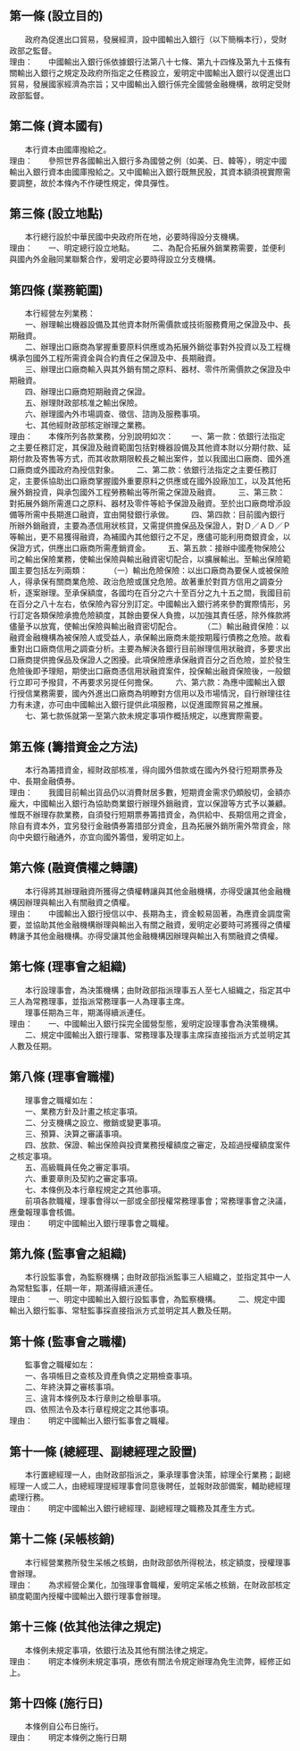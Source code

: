 第一條 (設立目的)
-----------------
　　政府為促進出口貿易，發展經濟，設中國輸出入銀行（以下簡稱本行），受財政部之監督。  
理由：　　中國輸出入銀行係依據銀行法第八十七條、第九十四條及第九十五條有關輸出入銀行之規定及政府所指定之任務設立，爰明定中國輸出入銀行以促進出口貿易，發展國家經濟為宗旨；又中國輸出入銀行係完全國營金融機構，故明定受財政部監督。

第二條 (資本國有)
-----------------
　　本行資本由國庫撥給之。  
理由：　　參照世界各國輸出入銀行多為國營之例（如美、日、韓等），明定中國輸出入銀行資本由國庫撥給之。又中國輸出入銀行既無民股，其資本額須視實際需要調整，故於本條內不作硬性規定，俾具彈性。

第三條 (設立地點)
-----------------
　　本行總行設於中華民國中央政府所在地，必要時得設分支機構。  
理由：　　一、明定總行設立地點。
　　二、為配合拓展外銷業務需要，並便利與國內外金融同業聯繫合作，爰明定必要時得設立分支機構。

第四條 (業務範圍)
-----------------
　　本行經營左列業務：  
　　一、辦理輸出機器設備及其他資本財所需價款或技術服務費用之保證及中、長期融資。  
　　二、辦理出口廠商為掌握重要原料供應或為拓展外銷從事對外投資以及工程機構承包國外工程所需資金與合約責任之保證及中、長期融資。  
　　三、辦理出口廠商輸入與其外銷有關之原料、器材、零件所需價款之保證及中期融資。  
　　四、辦理出口廠商短期融資之保證。  
　　五、辦理財政部核准之輸出保險。  
　　六、辦理國內外市場調查、徵信、諮詢及服務事項。  
　　七、其他經財政部核定辦理之業務。  
理由：　　本條所列各款業務，分別說明如次：
　　一、第一款：依銀行法指定之主要任務訂定，其保證及融資範圍包括對機器設備及其他資本財以分期付款、延期付款及寄售等方式，而其收款期限較長之輸出案件，並以我國出口廠商、國外進口廠商或外國政府為授信對象。
　　二、第二款：依銀行法指定之主要任務訂定，主要係協助出口廠商掌握國外重要原料之供應或在國外設廠加工，以及其他拓展外銷投資，與承包國外工程勞務輸出等所需之保證及融資。
　　三、第三款：對拓展外銷所需進口之原料、器材及零件等給予保證及融資。至於出口廠商增添設備等所需中長期進口融資，宜由開發銀行承做。
　　四、第四款：目前國內銀行所辦外銷融資，主要為憑信用狀核貸，又需提供擔保品及保證人，對Ｄ／ＡＤ／Ｐ等輸出，更不易獲得融資，為補國內其他銀行之不足，應儘可能利用商銀資金，以保證方式，供應出口廠商所需產銷資金。
　　五、第五款：接辦中國產物保險公司之輸出保險業務，使輸出保險與輸出融資密切配合，以擴展輸出。至輸出保險範圍主要包括左列兩類：
　　　（一）輸出危險保險：以出口廠商為要保人或被保險人，得承保有關商業危險、政治危險或匯兌危險。故著重於對買方信用之調查分析，逐案辦理。至承保額度，各國均在百分之六十至百分之九十五之間，我國目前在百分之八十左右，依保險內容分別訂定。中國輸出入銀行將來參酌實際情形，另行訂定各類保險承擔危險額度，其餘由要保人負擔，以加強其責任感，除外條款將儘量予以放寬，使輸出保險與輸出融資密切配合。
　　　（二）輸出融資保險：以融資金融機構為被保險人或受益人，承保輸出廠商未能按期履行債務之危險。故看重對出口廠商信用之調查分析。主要為解決各銀行目前辦理信用狀融資，多要求出口廠商提供擔保品及保證人之困擾。此項保險應承保融資百分之百危險，並於發生危險後即予理賠，期使出口廠商憑信用狀融資案件，投保輸出融資保險後，一般銀行立即可予撥貸，不再要求另提任何擔保。
　　六、第六款：為應中國輸出入銀行授信業務需要，國內外進出口廠商為明瞭對方信用以及市場情況，自行辦理往往力有未逮，亦可由中國輸出入銀行提供此項服務，以促進國際貿易之推展。
　　七、第七款係就第一至第六款未規定事項作概括規定，以應實際需要。

第五條 (籌措資金之方法)
-----------------------
　　本行為籌措資金，經財政部核准，得向國外借款或在國內外發行短期票券及中、長期金融債券。  
理由：　　我國目前輸出貨品仍以消費財居多數，短期資金需求仍頗殷切，金額亦龐大，中國輸出入銀行為協助商業銀行辦理外銷融資，宜以保證等方式予以兼顧。惟既不辦理存款業務，自須發行短期票券籌措資金，為供給中、長期信用之資金，除自有資本外，宜另發行金融債券籌措部分資金，且為拓展外銷所需外幣資金，除向中央銀行融通外，亦宜向國外籌借，爰明定如上。

第六條 (融資債權之轉讓)
-----------------------
　　本行得將其辦理融資所獲得之債權轉讓與其他金融機構，亦得受讓其他金融機構因辦理與輸出入有關融資之債權。  
理由：　　中國輸出入銀行授信以中、長期為主，資金較易固著，為應資金調度需要，並協助其他金融機構辦理與輸出入有關之融資，爰明定必要時可將獲得之債權轉讓予其他金融機構。亦得受讓其他金融機構因辦理與輸出入有關融資之債權。

第七條 (理事會之組織)
---------------------
　　本行設理事會，為決策機構；由財政部指派理事五人至七人組織之，指定其中三人為常務理事，並指派常務理事一人為理事主席。  
　　理事任期為三年，期滿得續派連任。  
理由：　　一、中國輸出入銀行採完全國營型態，爰明定設理事會為決策機構。
　　二、規定中國輸出入銀行理事、常務理事及理事主席採直接指派方式並明定其人數及任期。

第八條 (理事會職權)
-------------------
　　理事會之職權如左：  
　　一、業務方針及計畫之核定事項。  
　　二、分支機構之設立、撤銷或變更事項。  
　　三、預算、決算之審議事項。  
　　四、放款、保證、輸出保險與投資業務授權額度之審定，及超過授權額度案件之核定事項。  
　　五、高級職員任免之審定事項。  
　　六、重要章則及契約之審定事項。  
　　七、本條例及本行章程規定之其他事項。  
　　前項各款職權，理事會得以一部或全部授權常務理事會；常務理事會之決議，應彙報理事會核備。  
理由：　　明定中國輸出入銀行理事會之職權。

第九條 (監事會之組織)
---------------------
　　本行設監事會，為監察機構；由財政部指派監事三人組織之，並指定其中一人為常駐監事，任期一年，期滿得續派連任。  
理由：　　一、明定中國輸出入銀行設監事會，為監察機構。
　　二、規定中國輸出入銀行監事、常駐監事採直接指派方式並明定其人數及任期。

第十條 (監事會之職權)
---------------------
　　監事會之職權如左：  
　　一、各項帳目之查核及資產負債之定期檢查事項。  
　　二、年終決算之審核事項。  
　　三、違背本條例及本行章則之檢舉事項。  
　　四、依照法令及本行章程規定之其他事項。  
理由：　　明定中國輸出入銀行監事會之職權。

第十一條 (總經理、副總經理之設置)
---------------------------------
　　本行置總經理一人，由財政部指派之，秉承理事會決策，綜理全行業務；副總經理一人或二人，由總經理提經理事會同意後聘任，並報財政部備案，輔助總經理處理行務。  
理由：　　明定中國輸出入銀行總經理、副總經理之職務及其產生方式。

第十二條 (呆帳核銷)
-------------------
　　本行經營業務所發生呆帳之核銷，由財政部依所得稅法，核定額度，授權理事會辦理。  
理由：　　為求經營企業化，加強理事會職權，爰明定呆帳之核銷，在財政部核定額度範圍內授權中國輸出入銀行理事會辦理。

第十三條 (依其他法律之規定)
---------------------------
　　本條例未規定事項，依銀行法及其他有關法律之規定。  
理由：　　明定本條例未規定事項，應依有關法令規定辦理為免生流弊，經修正如上。

第十四條 (施行日)
-----------------
　　本條例自公布日施行。  
理由：　　明定本條例之施行日期